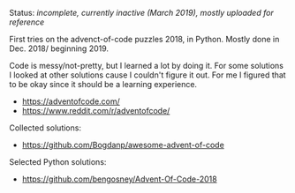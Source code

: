 Status: _incomplete, currently inactive (March 2019), mostly uploaded for reference_

First tries on the advenct-of-code puzzles 2018, in Python. Mostly done in Dec. 2018/ beginning 2019.

Code is messy/not-pretty, but I learned a lot by doing it. For some solutions I looked at other solutions cause I couldn't figure it out. For me I figured that to be okay since it should be a learning experience.

* https://adventofcode.com/
* https://www.reddit.com/r/adventofcode/

Collected solutions:

* https://github.com/Bogdanp/awesome-advent-of-code

Selected Python solutions:

* https://github.com/bengosney/Advent-Of-Code-2018
